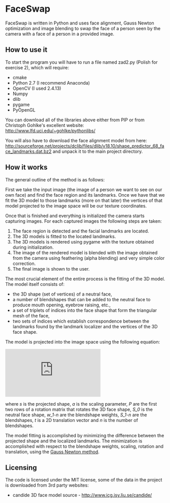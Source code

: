 # FaceSwap #
FaceSwap is written in Python and uses face alignment, Gauss Newton optimization and image blending to swap the face of a person seen by the camera with a face of a person in a provided image.



## How to use it ##
To start the program you will have to run a file named zad2.py (Polish for exercise 2), which will require:
  * cmake
  * Python 2.7 (I recommend Anaconda)
  * OpenCV (I used 2.4.13)
  * Numpy
  * dlib
  * pygame
  * PyOpenGL

You can download all of the libraries above either from PIP or from Christoph Gohlke's excellent website: http://www.lfd.uci.edu/~gohlke/pythonlibs/

You will also have to download the face alignment model from here: http://sourceforge.net/projects/dclib/files/dlib/v18.10/shape_predictor_68_face_landmarks.dat.bz2 and unpack it to the main project directory.

## How it works ##
The general outline of the method is as follows:

First we take the input image (the image of a person we want to see on our own face) and find the face region and its landmarks. Once we have that we fit the 3D model to those landmarks (more on that later) the vertices of that model projected to the image space will be our texture coordinates. 

Once that is finished and everything is initialized the camera starts capturing images. For each captured images the following steps are taken:

1. The face region is detected and the facial landmarks are located.
2. The 3D models is fitted to the located landmarks.
3. The 3D models is rendered using pygame with the texture obtained during initialization.
4. The image of the rendered model is blended with the image obtained from the camera using feathering (alpha blending) and very simple color correction.
5. The final image is shown to the user.

The most crucial element of the entire process is the fitting of the 3D model. The model itself consists of:
  * the 3D shape (set of vertices) of a neutral face,
  * a number of blendshapes that can be added to the neutral face to produce mouth opening, eyebrow raising, etc.,
  * a set of triplets of indices into the face shape that form the triangular mesh of the face,
  * two sets of indices which establish correspondence between the landmarks found by the landmark localizer and the vertices of the 3D face shape.

The model is projected into the image space using the following equation:

![equation](http://home.elka.pw.edu.pl/~mkowals6/lib/exe/fetch.php?media=faceswap_equation.png)

where *s* is the projected shape, *a* is the scaling parameter, *P* are the first two rows of a rotation matrix that rotates the 3D face shape, *S_0* is the neutral face shape, *w_1-n* are the blendshape weights, *S_1-n* are the blendshapes, *t* is a 2D translation vector and *n* is the number of blendshapes.

The model fitting is accomplished by minimizing the difference between the projected shape and the localized landmarks. The minimization is accomplished with respect to the blendshape weights, scaling, rotation and translation, using the [Gauss Newton method](https://en.wikipedia.org/wiki/Gauss%E2%80%93Newton_algorithm).

## Licensing ##
The code is licensed under the MIT license, some of the data in the project is downloaded from 3rd party websites:
  * candide 3D face model source - http://www.icg.isy.liu.se/candide/

  
  
